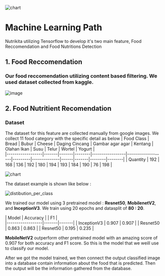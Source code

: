![chart](https://github.com/Bangkit-2023-Capstone-CH2-PS307/ML/assets/89390323/319bc646-2e56-4d16-90ad-4a5ae66100b0)
# Machine Learning Path

Nutrikita utilizing Tensorflow to develop it's two main feature, Food Reccomendation and Food Nutritions Detection


## 1. Food Reccomendation
### Our food reccomendation utilizing content based filtering. We used dataset collected from kaggle. 
![image](https://github.com/Bangkit-2023-Capstone-CH2-PS307/ML/assets/89390323/982041b1-2f50-430d-9e89-d518a21ea249)

## 2. Food Nutritient Recomendation 
### Dataset
The dataset for this feature are collected manually from google images. We collect 11 food category with the specific detail as below 
| Food Class       | Bread | Bubur | Cheese | Daging Cincang | Gambar agar agar | Kentang | Olahan Ikan | Susu | Telur | Wortel | Yogurt |            
|------------------|-------|-------|--------|-----------------|-------------------|---------|--------------|------|-------|--------|--------|
| Quantity         | 192   | 168   | 136    | 192             | 180               | 194     | 193          | 184  | 190   | 76     | 198    |

![chart](https://github.com/Bangkit-2023-Capstone-CH2-PS307/ML/assets/89390323/fce47716-145c-4d75-9b3a-f7b4459407c3)

The dataset example is shown like below : 

![distibution_per_class](https://github.com/Bangkit-2023-Capstone-CH2-PS307/ML/assets/89390323/df34d019-6efd-48a4-b34b-2672d47ce93e)

We trained our model using 3 pretrained model : **Resnet50**, **MobilenetV2**, and **InceptionV3**. We train using 20 epochs and datasplit of **80 : 20**.

| Model      | Accuracy |  | F1 |          
|------------------|-------|-------|
| InceptionV3         | 0.907   | 0.907   |
| Resnet50         | 0.863   | 0.863   |
| Resnet50         | 0.195   | 0.235   |

**MobileNetV2** outperform other pretrained model with an amazing score of 0.907 for both accuracy and F1 score. So this is the model that we weill use to classify our model.

After we got the model trained, we then connect the output classified image into a database contain information about the food that is predicted. Then the output will be the information gathered from the database.





